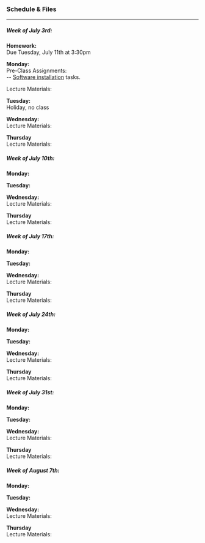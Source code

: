 ### Schedule & Files
---

##### Week of July 3rd:

**Homework:**
<br>
Due Tuesday, July 11th at 3:30pm


**Monday:**
<br>
Pre-Class Assignments:
<br>
-- [Software installation](install.md) tasks.


Lecture Materials: 
<br>



**Tuesday:**
<br>
Holiday, no class


**Wednesday:**
<br>
Lecture Materials:



**Thursday**
<br>
Lecture Materials:



##### Week of July 10th:

**Monday:**
<br>


**Tuesday:**
<br>



**Wednesday:**
<br>
Lecture Materials:



**Thursday**
<br>
Lecture Materials:


##### Week of July 17th:

**Monday:**
<br>


**Tuesday:**
<br>



**Wednesday:**
<br>
Lecture Materials:



**Thursday**
<br>
Lecture Materials:



##### Week of July 24th:

**Monday:**
<br>


**Tuesday:**
<br>



**Wednesday:**
<br>
Lecture Materials:



**Thursday**
<br>
Lecture Materials:



##### Week of July 31st:

**Monday:**
<br>


**Tuesday:**
<br>



**Wednesday:**
<br>
Lecture Materials:



**Thursday**
<br>
Lecture Materials:


##### Week of August 7th:

**Monday:**
<br>


**Tuesday:**
<br>



**Wednesday:**
<br>
Lecture Materials:



**Thursday**
<br>
Lecture Materials:












